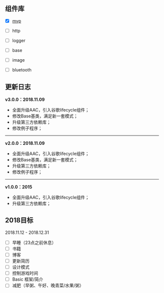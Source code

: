 ## 组件库
- [x] [mvp](./basics/mvp)
- [ ] http
- [ ] logger
- [ ] base
- [ ] image
- [ ] bluetooth


## 更新日志
**v3.0.0：2018.11.09**
- 全面升级AAC，引入谷歌lifecycle组件；
- 修改Base基类，满足新一套模式；
- 升级第三方依赖库；
- 修改例子程序；
---


**v2.0.0：2018.11.09**
- 全面升级AAC，引入谷歌lifecycle组件；
- 修改Base基类，满足新一套模式；
- 升级第三方依赖库；
- 修改例子程序；
---


**v1.0.0：2015**
- 全面升级AAC，引入谷歌lifecycle组件；
- 升级第三方依赖库；


## 2018目标 
2018.11.12 - 2018.12.31
- [ ] 早睡（23点之前休息）
- [ ] 书籍
- [ ] 博客
- [ ] 更新简历
- [ ] 设计模式
- [ ] 控制游戏时间
- [ ] Basic 框架/简介
- [ ] 减肥（早粥、午好、晚青菜/水果/粥）
